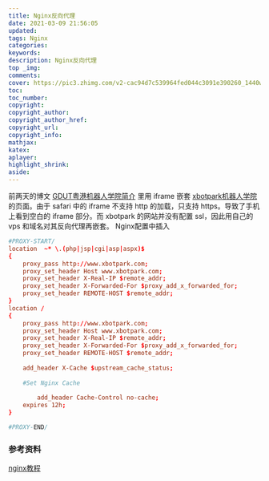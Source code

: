 ```yaml
---
title: Nginx反向代理
date: 2021-03-09 21:56:05
updated:
tags: Nginx
categories: 
keywords:
description: Nginx反向代理
top _img:
comments:
cover: https://pic3.zhimg.com/v2-cac94d7c539964fed044c3091e390260_1440w.jpg
toc:
toc_number:
copyright:
copyright_author:
copyright_author_href:
copyright_url:
copyright_info:
mathjax:
katex:
aplayer:
highlight_shrink:
aside:
---
```

前两天的博文 [GDUT粤港机器人学院简介](/20210306/GDUT粤港机器人学院/) 里用 iframe 嵌套 [xbotpark机器人学院](http://www.xbotpark.com/robotic/) 的页面。由于 safari 中的 iframe 不支持 http 的加载，只支持 https。导致了手机上看到空白的 iframe 部分。而 xbotpark 的网站并没有配置 ssl，因此用自己的 vps 和域名对其反向代理再嵌套。
Nginx配置中插入

```conf
#PROXY-START/
location  ~* \.(php|jsp|cgi|asp|aspx)$
{
    proxy_pass http://www.xbotpark.com;
    proxy_set_header Host www.xbotpark.com;
    proxy_set_header X-Real-IP $remote_addr;
    proxy_set_header X-Forwarded-For $proxy_add_x_forwarded_for;
    proxy_set_header REMOTE-HOST $remote_addr;
}
location /
{
    proxy_pass http://www.xbotpark.com;
    proxy_set_header Host www.xbotpark.com;
    proxy_set_header X-Real-IP $remote_addr;
    proxy_set_header X-Forwarded-For $proxy_add_x_forwarded_for;
    proxy_set_header REMOTE-HOST $remote_addr;
    
    add_header X-Cache $upstream_cache_status;
    
    #Set Nginx Cache
    
    	add_header Cache-Control no-cache;
    expires 12h;
}

#PROXY-END/
```
### 参考资料
[nginx教程](https://nginx.rails365.net/)